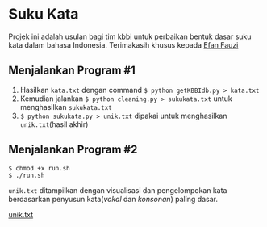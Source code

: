 # Suku Kata

Projek ini adalah usulan bagi tim [kbbi](https://kbbi.kemdikbud.go.id/) untuk perbaikan bentuk dasar suku kata dalam bahasa Indonesia. 
Terimakasih khusus kepada [Efan Fauzi](https://github.com/efenfauzi/django_kbbi)

## Menjalankan Program #1

1. Hasilkan `kata.txt` dengan command `$ python getKBBIdb.py > kata.txt`
2. Kemudian jalankan `$ python cleaning.py > sukukata.txt` untuk menghasilkan `sukukata.txt`
3. `$ python sukukata.py > unik.txt` dipakai untuk menghasilkan `unik.txt`(hasil akhir) 

## Menjalankan Program #2

```
$ chmod +x run.sh
$ ./run.sh
```

`unik.txt` ditampilkan dengan visualisasi dan pengelompokan kata berdasarkan penyusun kata(_vokal_ dan _konsonan_) paling dasar.

[unik.txt](./unik_showcase.png)

